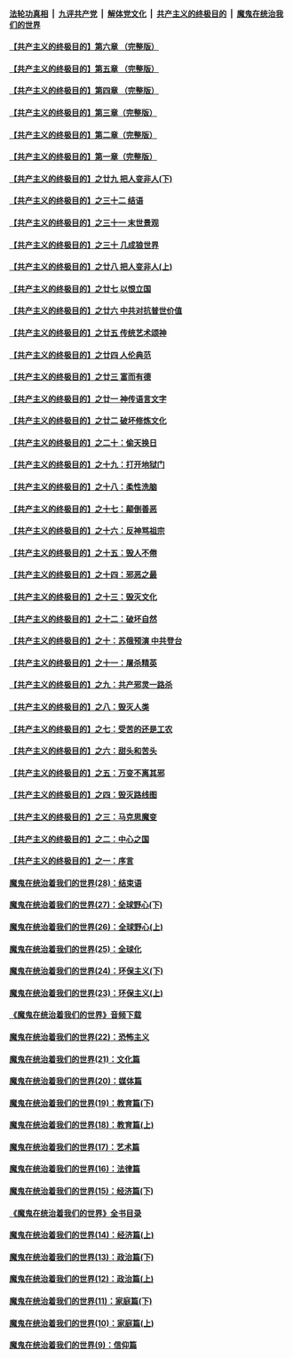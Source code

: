 

####  [法轮功真相](../../../../basic/blob/master/README.md?t=07040731) &nbsp;|&nbsp; [九评共产党](../../../../9ping.md/blob/master/README.md?t=07040731) &nbsp;|&nbsp; [解体党文化](../../../../jtdwh.md/blob/master/README.md?t=07040731)  &nbsp;|&nbsp; [共产主义的终极目的](../../../../gczydzjmd.md/blob/master/README.md?t=07040731) &nbsp;|&nbsp; [魔鬼在统治我们的世界](../../../../mgztzwmdsj.md/blob/master/README.md?t=07040731) 

#### [【共产主义的终极目的】第六章 （完整版）](../pages/nsc422/n11428913.md?t=07040731) 

#### [【共产主义的终极目的】第五章 （完整版）](../pages/nsc422/n11428912.md?t=07040731) 

#### [【共产主义的终极目的】第四章 （完整版）](../pages/nsc422/n11428907.md?t=07040731) 

#### [【共产主义的终极目的】第三章（完整版）](../pages/nsc422/n11428848.md?t=07040731) 

#### [【共产主义的终极目的】第二章（完整版）](../pages/nsc422/n11428831.md?t=07040731) 

#### [【共产主义的终极目的】第一章（完整版）](../pages/nsc422/n11417651.md?t=07040731) 

#### [【共产主义的终极目的】之廿九 把人变非人(下)](../pages/nsc422/n11344140.md?t=07040731) 

#### [【共产主义的终极目的】之三十二 结语](../pages/nsc422/n11360535.md?t=07040731) 

#### [【共产主义的终极目的】之三十一 末世景观](../pages/nsc422/n11351129.md?t=07040731) 

#### [【共产主义的终极目的】之三十 几成狼世界](../pages/nsc422/n11348280.md?t=07040731) 

#### [【共产主义的终极目的】之廿八 把人变非人(上)](../pages/nsc422/n11340492.md?t=07040731) 

#### [【共产主义的终极目的】之廿七 以恨立国](../pages/nsc422/n11336944.md?t=07040731) 

#### [【共产主义的终极目的】之廿六 中共对抗普世价值](../pages/nsc422/n11324785.md?t=07040731) 

#### [【共产主义的终极目的】之廿五 传统艺术颂神](../pages/nsc422/n11296396.md?t=07040731) 

#### [【共产主义的终极目的】之廿四 人伦典范](../pages/nsc422/n11296397.md?t=07040731) 

#### [【共产主义的终极目的】之廿三 富而有德](../pages/nsc422/n11283598.md?t=07040731) 

#### [【共产主义的终极目的】之廿一 神传语言文字](../pages/nsc422/n11263265.md?t=07040731) 

#### [【共产主义的终极目的】之廿二 破坏修炼文化](../pages/nsc422/n11245728.md?t=07040731) 

#### [【共产主义的终极目的】之二十：偷天换日](../pages/nsc422/n11238846.md?t=07040731) 

#### [【共产主义的终极目的】之十九：打开地狱门](../pages/nsc422/n11206376.md?t=07040731) 

#### [【共产主义的终极目的】之十八：柔性洗脑](../pages/nsc422/n11199994.md?t=07040731) 

#### [【共产主义的终极目的】之十七：颠倒善恶](../pages/nsc422/n11179782.md?t=07040731) 

#### [【共产主义的终极目的】之十六：反神骂祖宗](../pages/nsc422/n11166798.md?t=07040731) 

#### [【共产主义的终极目的】之十五：毁人不倦](../pages/nsc422/n11166792.md?t=07040731) 

#### [【共产主义的终极目的】之十四：邪恶之最](../pages/nsc422/n11150249.md?t=07040731) 

#### [【共产主义的终极目的】之十三：毁灭文化](../pages/nsc422/n11135227.md?t=07040731) 

#### [【共产主义的终极目的】之十二：破坏自然](../pages/nsc422/n11135214.md?t=07040731) 

#### [【共产主义的终极目的】之十：苏俄预演 中共登台](../pages/nsc422/n11118424.md?t=07040731) 

#### [【共产主义的终极目的】之十一：屠杀精英](../pages/nsc422/n11118442.md?t=07040731) 

#### [【共产主义的终极目的】之九：共产邪灵一路杀](../pages/nsc422/n11114139.md?t=07040731) 

#### [【共产主义的终极目的】之八：毁灭人类](../pages/nsc422/n11108503.md?t=07040731) 

#### [【共产主义的终极目的】之七：受苦的还是工农](../pages/nsc422/n11101809.md?t=07040731) 

#### [【共产主义的终极目的】之六：甜头和苦头](../pages/nsc422/n11096971.md?t=07040731) 

#### [【共产主义的终极目的】之五：万变不离其邪](../pages/nsc422/n11091285.md?t=07040731) 

#### [【共产主义的终极目的】之四：毁灭路线图](../pages/nsc422/n11086284.md?t=07040731) 

#### [【共产主义的终极目的】之三：马克思魔变](../pages/nsc422/n11061941.md?t=07040731) 

#### [【共产主义的终极目的】之二：中心之国](../pages/nsc422/n11047728.md?t=07040731) 

#### [【共产主义的终极目的】之一：序言](../pages/nsc422/n11086077.md?t=07040731) 

#### [魔鬼在统治着我们的世界(28)：结束语](../pages/nsc422/n10936246.md?t=07040731) 

#### [魔鬼在统治着我们的世界(27)：全球野心(下)](../pages/nsc422/n10928319.md?t=07040731) 

#### [魔鬼在统治着我们的世界(26)：全球野心(上)](../pages/nsc422/n10900318.md?t=07040731) 

#### [魔鬼在统治着我们的世界(25)：全球化](../pages/nsc422/n10788205.md?t=07040731) 

#### [魔鬼在统治着我们的世界(24)：环保主义(下)](../pages/nsc422/n10695307.md?t=07040731) 

#### [魔鬼在统治着我们的世界(23)：环保主义(上)](../pages/nsc422/n10688613.md?t=07040731) 

#### [《魔鬼在统治着我们的世界》音频下载](../pages/nsc422/n10635553.md?t=07040731) 

#### [魔鬼在统治着我们的世界(22)：恐怖主义](../pages/nsc422/n10614727.md?t=07040731) 

#### [魔鬼在统治着我们的世界(21)：文化篇](../pages/nsc422/n10597706.md?t=07040731) 

#### [魔鬼在统治着我们的世界(20)：媒体篇](../pages/nsc422/n10586579.md?t=07040731) 

#### [魔鬼在统治着我们的世界(19)：教育篇(下)](../pages/nsc422/n10564808.md?t=07040731) 

#### [魔鬼在统治着我们的世界(18)：教育篇(上)](../pages/nsc422/n10526970.md?t=07040731) 

#### [魔鬼在统治着我们的世界(17)：艺术篇](../pages/nsc422/n10499093.md?t=07040731) 

#### [魔鬼在统治着我们的世界(16)：法律篇](../pages/nsc422/n10485969.md?t=07040731) 

#### [魔鬼在统治着我们的世界(15)：经济篇(下)](../pages/nsc422/n10469975.md?t=07040731) 

#### [《魔鬼在统治着我们的世界》全书目录](../pages/nsc422/n10464261.md?t=07040731) 

#### [魔鬼在统治着我们的世界(14)：经济篇(上)](../pages/nsc422/n10457370.md?t=07040731) 

#### [魔鬼在统治着我们的世界(13)：政治篇(下)](../pages/nsc422/n10448270.md?t=07040731) 

#### [魔鬼在统治着我们的世界(12)：政治篇(上)](../pages/nsc422/n10444576.md?t=07040731) 

#### [魔鬼在统治着我们的世界(11)：家庭篇(下)](../pages/nsc422/n10440961.md?t=07040731) 

#### [魔鬼在统治着我们的世界(10)：家庭篇(上)](../pages/nsc422/n10435448.md?t=07040731) 

#### [魔鬼在统治着我们的世界(9)：信仰篇](../pages/nsc422/n10432159.md?t=07040731) 

